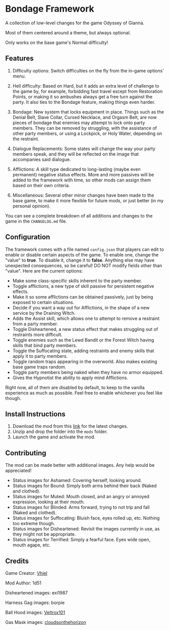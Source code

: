 # Bondage Framework
A collection of low-level changes for the game Odyssey of Gianna.

Most of them centered around a theme, but always optional.

Only works on the base game's Normal difficulty!

## Features

1. Difficulty options: Switch difficulties on the fly from the in-game options' menu.

2. Hell difficulty: Based on Hard, but it adds an extra level of challenge to the game by, for example, forbidding fast travel except from Restoration Points, or making it so ambushes always get a free turn against the party. It also ties to the Bondage feature, making things even harder.

3. Bondage: New system that locks equipment in place. Things such as the Denial Belt, Slave Collar, Cursed Necklace, and Orgasm Belt, are now pieces of bondage that enemies may attempt to lock onto party members. They can be removed by struggling, with the assistance of other party members, or using a Lockpick, or Holy Water, depending on the restraint.

4. Dialogue Replacements: Some states will change the way your party members speak, and they will be reflected on the image that accompanies said dialogue.

5. Afflictions: A skill type dedicated to long-lasting (maybe even permanent) negative status effects. More and more passives will be added to the framework with time, so other mods can assign them based on their own criteria.

6. Miscellaneous: Several other minor changes have been made to the base game, to make it more flexible for future mods, or just better (in my personal opinion).

You can see a complete breakdown of all additions and changes to the game in the `CHANGELOG.md` file.

## Configuration
The framework comes with a file named `config.json` that players can edit to enable or disable certain aspects of the game. To enable one, change the "value" to **true**. To disable it, change it to **false**. Anything else may have unexpected consequences, so be careful! DO NOT modify fields other than "value". Here are the current options:

- Make some class-specific skills inherent to the party member.
- Toggle afflictions, a new type of skill passive for persistent negative effects.
- Make it so some afflictions can be obtained passively, just by being exposed to certain situations.
- Decide if you want a way out for Afflictions, in the shape of a new service by the Draining Witch.
- Adds the Assist skill, which allows one to attempt to remove a restraint from a party member.
- Toggle Disheartened, a new status effect that makes struggling out of restraints more difficult.
- Toggle enemies such as the Lewd Bandit or the Forest Witch having skills that bind party members.
- Toggle the Suffocating state, adding restraints and enemy skills that apply it to party members.
- Toggle random traps appearing in the overworld. Also makes existing base game traps random.
- Toggle party members being naked when they have no armor equipped.
- Gives the Hypnotist the ability to apply mind Afflictions.

Right now, all of them are disabled by default, to keep to the vanilla experience as much as possible. Feel free to enable whichever you feel like though.

## Install Instructions

1. Download the mod from this [link](https://github.com/giannan-mods/bondage-framework/archive/refs/heads/master.zip) for the latest changes.
2. Unzip and drop the folder into the `mods` folder.
3. Launch the game and activate the mod.

## Contributing
The mod can be made better with additional images. Any help would be appreciated!

- Status images for Ashamed: Covering herself, looking around.
- Status images for Bound: Simply both arms behind their back (Naked and clothed).
- Status images for Muted: Mouth closed, and an angry or annoyed expression, looking at their mouth.
- Status images for Blinded: Arms forward, trying to not trip and fall (Naked and clothed).
- Status images for Suffocating: Bluish face, eyes rolled up, etc. Nothing too extreme though.
- Status images for Disheartened: Revisit the images currently in use, as they might not be appropriate.
- Status images for Terrified: Simply a fearful face. Eyes wide open, mouth agape, etc.

## Credits

Game Creator: [Vhiel](https://twitter.com/shvhiel)

Mod Author: 1d51

Disheartened images: exi1987

Harness Gag images: borpie

Ball Hood images: [Veltrox101](https://www.deviantart.com/veltrox101/art/Inflatable-Ball-Hood-code-1063308220)

Gas Mask images: [cloudsonthehorizon](https://www.deviantart.com/cloudsonthehorizon/art/Kisekae-gasmask-export-822024972)
